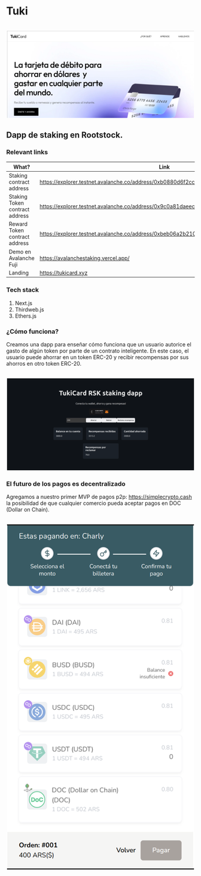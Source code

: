 #  Tuki
<p align="center">
    <br>
    <img src="img/landing.png" width="500"/>
    <br>
<p>

## Dapp de staking en Rootstock.


### Relevant links

| What? | Link |
|---|---|
| Staking contract address | https://explorer.testnet.avalanche.co/address/0xb0880d6f2cc4ede914bb73474f945cb428e8215a |
| Staking Token contract address | https://explorer.testnet.avalanche.co/address/0x9c0a81daeec6fdd15bbbe94c2feabe037a26548c |
| Reward Token contract address | https://explorer.testnet.avalanche.co/address/0xbeb06a2b21005ec5defe81193d3f1895fbc6995f |
| Demo en Avalanche Fuji | https://avalanchestaking.vercel.app/ |
| Landing | https://tukicard.xyz |

### Tech stack
1. Next.js
2. Thirdweb.js
3. Ethers.js

### ¿Cómo funciona?
Creamos una dapp para enseñar cómo funciona que un usuario autorice el gasto de algún token por parte de un contrato inteligente.
En este caso, el usuario puede ahorrar en un token ERC-20 y recibir recompensas por sus ahorros en otro token ERC-20.

<p align="center">
    <br>
    <img src="img/demo.png" width="500"/>
    <br>
<p>

### El futuro de los pagos es decentralizado
Agregamos a nuestro primer MVP de pagos p2p: https://simplecrypto.cash la posibilidad de que cualquier comercio pueda aceptar pagos en DOC (Dollar on Chain).

<p align="center">
    <br>
    <img src="img/doc.png" width="500"/>
    <br>
<p>



